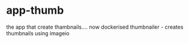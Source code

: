 # app-thumb
the app that create thambnails.... now dockerised
thumbnailer - creates thumbnails using imageio

